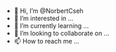 - 👋 Hi, I’m @NorbertCseh
- 👀 I’m interested in ...
- 🌱 I’m currently learning ...
- 💞️ I’m looking to collaborate on ...
- 📫 How to reach me ...

<!---
NorbertCseh/NorbertCseh is a ✨ special ✨ repository because its `README.md` (this file) appears on your GitHub profile.
You can click the Preview link to take a look at your changes.
--->
